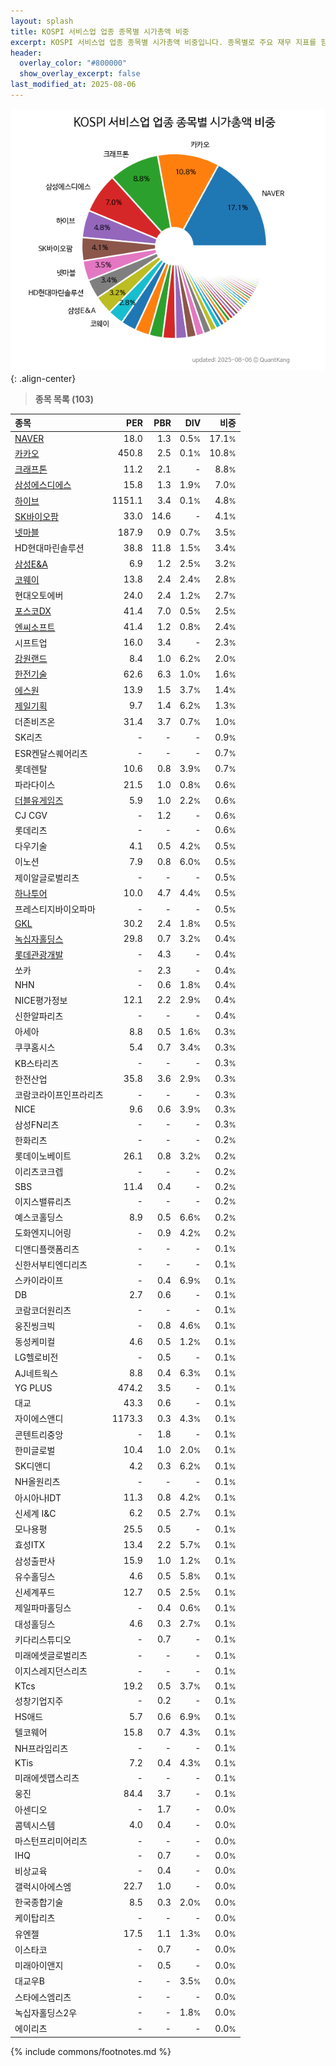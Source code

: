 ```yaml
---
layout: splash
title: KOSPI 서비스업 업종 종목별 시가총액 비중
excerpt: KOSPI 서비스업 업종 종목별 시가총액 비중입니다. 종목별로 주요 재무 지표를 함께 표시합니다.
header:
  overlay_color: "#800000"
  show_overlay_excerpt: false
last_modified_at: 2025-08-06
---
```



![KOSPI 서비스업 업종 종목별 시가총액 비중](/stats/sector/images/kospi_업종_서비스업_종목.png){: .align-center}


> **종목 목록 (103)**<a id="list"></a>

| **종목** | **PER** | **PBR** | **DIV** | **비중** |
| :------- | ------: | ------: | ------: | -------: |
| [NAVER](/035420/) | 18.0 | 1.3 | 0.5<small>%</small> | 17.1<small>%</small> |
| [카카오](/035720/) | 450.8 | 2.5 | 0.1<small>%</small> | 10.8<small>%</small> |
| [크래프톤](/259960/) | 11.2 | 2.1 | - | 8.8<small>%</small> |
| [삼성에스디에스](/018260/) | 15.8 | 1.3 | 1.9<small>%</small> | 7.0<small>%</small> |
| [하이브](/352820/) | 1151.1 | 3.4 | 0.1<small>%</small> | 4.8<small>%</small> |
| [SK바이오팜](/326030/) | 33.0 | 14.6 | - | 4.1<small>%</small> |
| [넷마블](/251270/) | 187.9 | 0.9 | 0.7<small>%</small> | 3.5<small>%</small> |
| HD현대마린솔루션 | 38.8 | 11.8 | 1.5<small>%</small> | 3.4<small>%</small> |
| [삼성E&A](/028050/) | 6.9 | 1.2 | 2.5<small>%</small> | 3.2<small>%</small> |
| [코웨이](/021240/) | 13.8 | 2.4 | 2.4<small>%</small> | 2.8<small>%</small> |
| 현대오토에버 | 24.0 | 2.4 | 1.2<small>%</small> | 2.7<small>%</small> |
| [포스코DX](/022100/) | 41.4 | 7.0 | 0.5<small>%</small> | 2.5<small>%</small> |
| [엔씨소프트](/036570/) | 41.4 | 1.2 | 0.8<small>%</small> | 2.4<small>%</small> |
| 시프트업 | 16.0 | 3.4 | - | 2.3<small>%</small> |
| [강원랜드](/035250/) | 8.4 | 1.0 | 6.2<small>%</small> | 2.0<small>%</small> |
| [한전기술](/052690/) | 62.6 | 6.3 | 1.0<small>%</small> | 1.6<small>%</small> |
| [에스원](/012750/) | 13.9 | 1.5 | 3.7<small>%</small> | 1.4<small>%</small> |
| [제일기획](/030000/) | 9.7 | 1.4 | 6.2<small>%</small> | 1.3<small>%</small> |
| 더존비즈온 | 31.4 | 3.7 | 0.7<small>%</small> | 1.0<small>%</small> |
| SK리츠 | - | - | - | 0.9<small>%</small> |
| ESR켄달스퀘어리츠 | - | - | - | 0.7<small>%</small> |
| 롯데렌탈 | 10.6 | 0.8 | 3.9<small>%</small> | 0.7<small>%</small> |
| 파라다이스 | 21.5 | 1.0 | 0.8<small>%</small> | 0.6<small>%</small> |
| [더블유게임즈](/192080/) | 5.9 | 1.0 | 2.2<small>%</small> | 0.6<small>%</small> |
| CJ CGV | - | 1.2 | - | 0.6<small>%</small> |
| 롯데리츠 | - | - | - | 0.6<small>%</small> |
| 다우기술 | 4.1 | 0.5 | 4.2<small>%</small> | 0.5<small>%</small> |
| 이노션 | 7.9 | 0.8 | 6.0<small>%</small> | 0.5<small>%</small> |
| 제이알글로벌리츠 | - | - | - | 0.5<small>%</small> |
| [하나투어](/039130/) | 10.0 | 4.7 | 4.4<small>%</small> | 0.5<small>%</small> |
| 프레스티지바이오파마 | - | - | - | 0.5<small>%</small> |
| [GKL](/114090/) | 30.2 | 2.4 | 1.8<small>%</small> | 0.5<small>%</small> |
| [녹십자홀딩스](/005250/) | 29.8 | 0.7 | 3.2<small>%</small> | 0.4<small>%</small> |
| [롯데관광개발](/032350/) | - | 4.3 | - | 0.4<small>%</small> |
| 쏘카 | - | 2.3 | - | 0.4<small>%</small> |
| NHN | - | 0.6 | 1.8<small>%</small> | 0.4<small>%</small> |
| NICE평가정보 | 12.1 | 2.2 | 2.9<small>%</small> | 0.4<small>%</small> |
| 신한알파리츠 | - | - | - | 0.4<small>%</small> |
| 아세아 | 8.8 | 0.5 | 1.6<small>%</small> | 0.3<small>%</small> |
| 쿠쿠홈시스 | 5.4 | 0.7 | 3.4<small>%</small> | 0.3<small>%</small> |
| KB스타리츠 | - | - | - | 0.3<small>%</small> |
| 한전산업 | 35.8 | 3.6 | 2.9<small>%</small> | 0.3<small>%</small> |
| 코람코라이프인프라리츠 | - | - | - | 0.3<small>%</small> |
| NICE | 9.6 | 0.6 | 3.9<small>%</small> | 0.3<small>%</small> |
| 삼성FN리츠 | - | - | - | 0.3<small>%</small> |
| 한화리츠 | - | - | - | 0.2<small>%</small> |
| 롯데이노베이트 | 26.1 | 0.8 | 3.2<small>%</small> | 0.2<small>%</small> |
| 이리츠코크렙 | - | - | - | 0.2<small>%</small> |
| SBS | 11.4 | 0.4 | - | 0.2<small>%</small> |
| 이지스밸류리츠 | - | - | - | 0.2<small>%</small> |
| 예스코홀딩스 | 8.9 | 0.5 | 6.6<small>%</small> | 0.2<small>%</small> |
| 도화엔지니어링 | - | 0.9 | 4.2<small>%</small> | 0.2<small>%</small> |
| 디앤디플랫폼리츠 | - | - | - | 0.1<small>%</small> |
| 신한서부티엔디리츠 | - | - | - | 0.1<small>%</small> |
| 스카이라이프 | - | 0.4 | 6.9<small>%</small> | 0.1<small>%</small> |
| DB | 2.7 | 0.6 | - | 0.1<small>%</small> |
| 코람코더원리츠 | - | - | - | 0.1<small>%</small> |
| 웅진씽크빅 | - | 0.8 | 4.6<small>%</small> | 0.1<small>%</small> |
| 동성케미컬 | 4.6 | 0.5 | 1.2<small>%</small> | 0.1<small>%</small> |
| LG헬로비전 | - | 0.5 | - | 0.1<small>%</small> |
| AJ네트웍스 | 8.8 | 0.4 | 6.3<small>%</small> | 0.1<small>%</small> |
| YG PLUS | 474.2 | 3.5 | - | 0.1<small>%</small> |
| 대교 | 43.3 | 0.6 | - | 0.1<small>%</small> |
| 자이에스앤디 | 1173.3 | 0.3 | 4.3<small>%</small> | 0.1<small>%</small> |
| 콘텐트리중앙 | - | 1.8 | - | 0.1<small>%</small> |
| 한미글로벌 | 10.4 | 1.0 | 2.0<small>%</small> | 0.1<small>%</small> |
| SK디앤디 | 4.2 | 0.3 | 6.2<small>%</small> | 0.1<small>%</small> |
| NH올원리츠 | - | - | - | 0.1<small>%</small> |
| 아시아나IDT | 11.3 | 0.8 | 4.2<small>%</small> | 0.1<small>%</small> |
| 신세계 I&C | 6.2 | 0.5 | 2.7<small>%</small> | 0.1<small>%</small> |
| 모나용평 | 25.5 | 0.5 | - | 0.1<small>%</small> |
| 효성ITX | 13.4 | 2.2 | 5.7<small>%</small> | 0.1<small>%</small> |
| 삼성출판사 | 15.9 | 1.0 | 1.2<small>%</small> | 0.1<small>%</small> |
| 유수홀딩스 | 4.6 | 0.5 | 5.8<small>%</small> | 0.1<small>%</small> |
| 신세계푸드 | 12.7 | 0.5 | 2.5<small>%</small> | 0.1<small>%</small> |
| 제일파마홀딩스 | - | 0.4 | 0.6<small>%</small> | 0.1<small>%</small> |
| 대성홀딩스 | 4.6 | 0.3 | 2.7<small>%</small> | 0.1<small>%</small> |
| 키다리스튜디오 | - | 0.7 | - | 0.1<small>%</small> |
| 미래에셋글로벌리츠 | - | - | - | 0.1<small>%</small> |
| 이지스레지던스리츠 | - | - | - | 0.1<small>%</small> |
| KTcs | 19.2 | 0.5 | 3.7<small>%</small> | 0.1<small>%</small> |
| 성창기업지주 | - | 0.2 | - | 0.1<small>%</small> |
| HS애드 | 5.7 | 0.6 | 6.9<small>%</small> | 0.1<small>%</small> |
| 텔코웨어 | 15.8 | 0.7 | 4.3<small>%</small> | 0.1<small>%</small> |
| NH프라임리츠 | - | - | - | 0.1<small>%</small> |
| KTis | 7.2 | 0.4 | 4.3<small>%</small> | 0.1<small>%</small> |
| 미래에셋맵스리츠 | - | - | - | 0.1<small>%</small> |
| 웅진 | 84.4 | 3.7 | - | 0.1<small>%</small> |
| 아센디오 | - | 1.7 | - | 0.0<small>%</small> |
| 콤텍시스템 | 4.0 | 0.4 | - | 0.0<small>%</small> |
| 마스턴프리미어리츠 | - | - | - | 0.0<small>%</small> |
| IHQ | - | 0.7 | - | 0.0<small>%</small> |
| 비상교육 | - | 0.4 | - | 0.0<small>%</small> |
| 갤럭시아에스엠 | 22.7 | 1.0 | - | 0.0<small>%</small> |
| 한국종합기술 | 8.5 | 0.3 | 2.0<small>%</small> | 0.0<small>%</small> |
| 케이탑리츠 | - | - | - | 0.0<small>%</small> |
| 유엔젤 | 17.5 | 1.1 | 1.3<small>%</small> | 0.0<small>%</small> |
| 이스타코 | - | 0.7 | - | 0.0<small>%</small> |
| 미래아이앤지 | - | 0.5 | - | 0.0<small>%</small> |
| 대교우B | - | - | 3.5<small>%</small> | 0.0<small>%</small> |
| 스타에스엠리츠 | - | - | - | 0.0<small>%</small> |
| 녹십자홀딩스2우 | - | - | 1.8<small>%</small> | 0.0<small>%</small> |
| 에이리츠 | - | - | - | 0.0<small>%</small> |

{% include commons/footnotes.md %}